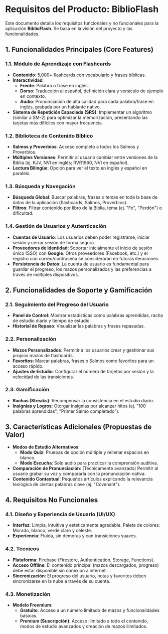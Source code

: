 # Requisitos del Producto: BiblioFlash

Este documento detalla los requisitos funcionales y no funcionales para la aplicación **BiblioFlash**. Se basa en la visión del proyecto y las funcionalidades.

## 1. Funcionalidades Principales (Core Features)

### 1.1. Módulo de Aprendizaje con Flashcards
- **Contenido**: 5,000+ flashcards con vocabulario y frases bíblicas.
- **Interactividad**:
  - **Frente**: Palabra o frase en inglés.
  - **Dorso**: Traducción al español, definición clara y versículo de ejemplo en contexto.
  - **Audio**: Pronunciación de alta calidad para cada palabra/frase en inglés, grabada por un hablante nativo.
- **Sistema de Repetición Espaciada (SRS)**: Implementar un algoritmo (similar a SM-2) para optimizar la memorización, presentando las tarjetas más difíciles con mayor frecuencia.

### 1.2. Biblioteca de Contenido Bíblico
- **Salmos y Proverbios**: Acceso completo a todos los Salmos y Proverbios.
- **Múltiples Versiones**: Permitir al usuario cambiar entre versiones de la Biblia (ej. KJV, NVI en inglés; RVR1960, NVI en español).
- **Lectura Bilingüe**: Opción para ver el texto en inglés y español en paralelo.

### 1.3. Búsqueda y Navegación
- **Búsqueda Global**: Buscar palabras, frases o temas en toda la base de datos de la aplicación (flashcards, Salmos, Proverbios).
- **Filtros**: Filtrar contenido por libro de la Biblia, tema (ej. "Fe", "Perdón") o dificultad.

### 1.4. Gestión de Usuarios y Autenticación
- **Cuentas de Usuario**: Los usuarios deben poder registrarse, iniciar sesión y cerrar sesión de forma segura.
- **Proveedores de Identidad**: Soportar inicialmente el inicio de sesión único (SSO) con **Google**. Otros proveedores (Facebook, etc.) y el registro con correo/contraseña se considerarán en futuras iteraciones.
- **Persistencia de Datos**: La cuenta de usuario es fundamental para guardar el progreso, los mazos personalizados y las preferencias a través de múltiples dispositivos.

## 2. Funcionalidades de Soporte y Gamificación

### 2.1. Seguimiento del Progreso del Usuario
- **Panel de Control**: Mostrar estadísticas como palabras aprendidas, racha de estudio diario y tiempo de estudio.
- **Historial de Repaso**: Visualizar las palabras y frases repasadas.

### 2.2. Personalización
- **Mazos Personalizados**: Permitir a los usuarios crear y gestionar sus propios mazos de flashcards.
- **Favoritos**: Marcar palabras, frases o Salmos como favoritos para un acceso rápido.
- **Ajustes de Estudio**: Configurar el número de tarjetas por sesión y la velocidad de las transiciones.

### 2.3. Gamificación
- **Rachas (Streaks)**: Recompensar la consistencia en el estudio diario.
- **Insignias y Logros**: Otorgar insignias por alcanzar hitos (ej. "100 palabras aprendidas", "Primer Salmo completado").

## 3. Características Adicionales (Propuestas de Valor)

- **Modos de Estudio Alternativos**: 
  - **Modo Quiz**: Pruebas de opción múltiple y rellenar espacios en blanco.
  - **Modo Escucha**: Solo audio para practicar la comprensión auditiva.
- **Comparación de Pronunciación**: (Técnicamente avanzado) Permitir al usuario grabar su voz y compararla con la pronunciación nativa.
- **Contenido Contextual**: Pequeños artículos explicando la relevancia teológica de ciertas palabras clave (ej. "Covenant").

## 4. Requisitos No Funcionales

### 4.1. Diseño y Experiencia de Usuario (UI/UX)
- **Interfaz**: Limpia, intuitiva y estéticamente agradable. Paleta de colores: Morado, blanco, verde claro y celeste.
- **Experiencia**: Fluida, sin demoras y con transiciones suaves.

### 4.2. Técnicos
- **Plataforma**: Firebase (Firestore, Authentication, Storage, Functions).
- **Acceso Offline**: El contenido principal (mazos descargados, progreso) debe estar disponible sin conexión a internet.
- **Sincronización**: El progreso del usuario, notas y favoritos deben sincronizarse en la nube a través de su cuenta.

### 4.3. Monetización
- **Modelo Freemium**: 
  - **Gratuito**: Acceso a un número limitado de mazos y funcionalidades básicas.
  - **Premium (Suscripción)**: Acceso ilimitado a todo el contenido, modos de estudio avanzados y creación de mazos ilimitados.
